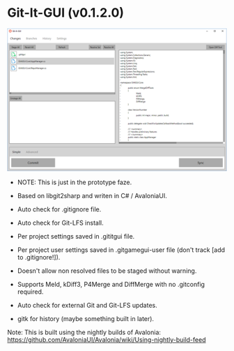 # Git-It-GUI (v0.1.2.0)

![alt tag](ScreenShots/ScreenShot.png?raw=true)


- NOTE: This is just in the prototype faze.

- Based on libgit2sharp and writen in C# / AvaloniaUI.

- Auto check for .gitignore file.

- Auto check for Git-LFS install.

- Per project settings saved in .gititgui file.

- Per project user settings saved in .gitgamegui-user file (don't track [add to .gitignore!]).

- Doesn't allow non resolved files to be staged without warning.

- Supports Meld, kDiff3, P4Merge and DiffMerge with no .gitconfig required.

- Auto check for external Git and Git-LFS updates.

- gitk for history (maybe something built in later).

Note: This is built using the nightly builds of Avalonia: https://github.com/AvaloniaUI/Avalonia/wiki/Using-nightly-build-feed
